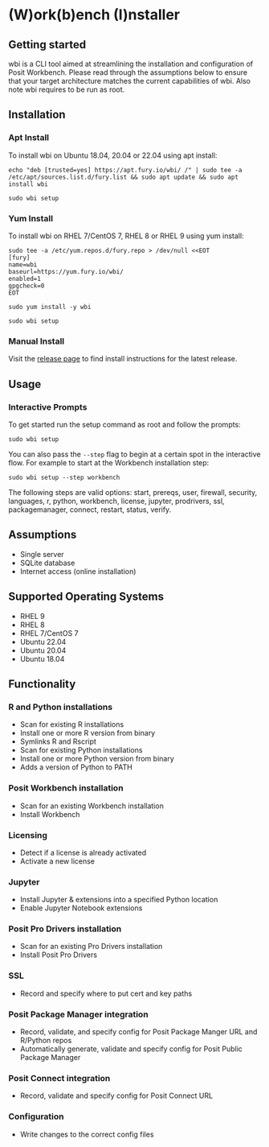 # (W)ork(b)ench (I)nstaller 

## Getting started

wbi is a CLI tool aimed at streamlining the installation and configuration of Posit Workbench. Please read through the assumptions below to ensure that your target architecture matches the current capabilities of wbi. Also note wbi requires to be run as root.

## Installation

### Apt Install

To install wbi on Ubuntu 18.04, 20.04 or 22.04 using apt install:
```
echo "deb [trusted=yes] https://apt.fury.io/wbi/ /" | sudo tee -a /etc/apt/sources.list.d/fury.list && sudo apt update && sudo apt install wbi

sudo wbi setup
```

### Yum Install

To install wbi on RHEL 7/CentOS 7, RHEL 8 or RHEL 9 using yum install:
```
sudo tee -a /etc/yum.repos.d/fury.repo > /dev/null <<EOT
[fury]
name=wbi
baseurl=https://yum.fury.io/wbi/
enabled=1
gpgcheck=0
EOT

sudo yum install -y wbi

sudo wbi setup
```

### Manual Install

Visit the [release page](https://github.com/sol-eng/wbi/releases) to find install instructions for the latest release.


## Usage

### Interactive Prompts

To get started run the setup command as root and follow the prompts:
```
sudo wbi setup
```

You can also pass the `--step` flag to begin at a certain spot in the interactive flow. For example to start at the Workbench installation step:
```
sudo wbi setup --step workbench
```

The following steps are valid options: start, prereqs, user, firewall, security, languages, r, python, workbench, license, jupyter, prodrivers, ssl, packagemanager, connect, restart, status, verify.

## Assumptions
- Single server
- SQLite database
- Internet access (online installation)

## Supported Operating Systems
- RHEL 9
- RHEL 8
- RHEL 7/CentOS 7
- Ubuntu 22.04
- Ubuntu 20.04
- Ubuntu 18.04

## Functionality

### R and Python installations
- Scan for existing R installations
- Install one or more R version from binary
- Symlinks R and Rscript
- Scan for existing Python installations
- Install one or more Python version from binary
- Adds a version of Python to PATH

### Posit Workbench installation
- Scan for an existing Workbench installation
- Install Workbench

### Licensing
- Detect if a license is already activated
- Activate a new license

### Jupyter
- Install Jupyter & extensions into a specified Python location
- Enable Jupyter Notebook extensions

### Posit Pro Drivers installation
- Scan for an existing Pro Drivers installation
- Install Posit Pro Drivers

### SSL
- Record and specify where to put cert and key paths

### Posit Package Manager integration
- Record, validate, and specify config for Posit Package Manger URL and R/Python repos
- Automatically generate, validate and specify config for Posit Public Package Manager

### Posit Connect integration
- Record, validate and specify config for Posit Connect URL

### Configuration
- Write changes to the correct config files